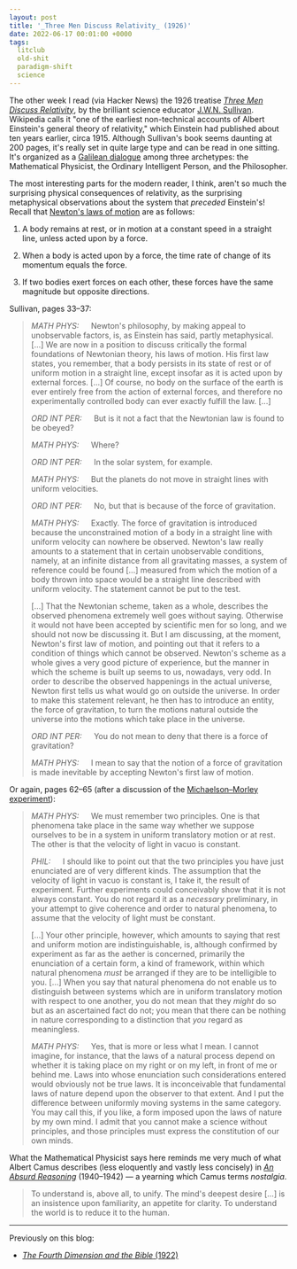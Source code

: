 ```yaml
---
layout: post
title: '_Three Men Discuss Relativity_ (1926)'
date: 2022-06-17 00:01:00 +0000
tags:
  litclub
  old-shit
  paradigm-shift
  science
---
```


The other week I read (via Hacker News) the 1926 treatise
[_Three Men Discuss Relativity_](https://archive.org/details/threemendiscussr00sull/),
by the brilliant science educator [J.W.N. Sullivan](https://en.wikipedia.org/wiki/J._W._N._Sullivan).
Wikipedia calls it "one of the earliest non-technical accounts of Albert Einstein's
general theory of relativity," which Einstein had published about ten years earlier,
circa 1915. Although Sullivan's book seems daunting at 200 pages,
it's really set in quite large type and can be read in one sitting.
It's organized as a [Galilean dialogue](https://en.wikipedia.org/wiki/Dialogue_Concerning_the_Two_Chief_World_Systems)
among three archetypes: the Mathematical Physicist, the Ordinary Intelligent Person, and
the Philosopher.

The most interesting parts for the modern reader, I think, aren't so much the surprising physical
consequences of relativity, as the surprising metaphysical observations about the
system that _preceded_ Einstein's! Recall that
[Newton's laws of motion](https://en.wikipedia.org/wiki/Newton%27s_laws_of_motion) are as follows:

1. A body remains at rest, or in motion at a constant speed in a straight line, unless acted upon by a force.

2. When a body is acted upon by a force, the time rate of change of its momentum equals the force.

3. If two bodies exert forces on each other, these forces have the same magnitude but opposite directions.

Sullivan, pages 33–37:

> _MATH PHYS:_ &emsp; Newton's philosophy, by making appeal to
> unobservable factors, is, as Einstein has said, partly metaphysical.
> [...] We are now in a position to discuss critically the formal foundations
> of Newtonian theory, his laws of motion.
> His first law states, you remember, that a body persists in its state of rest or
> of uniform motion in a straight line, except insofar as it is acted upon by external forces.
> [...] Of course, no body on the surface of the earth is ever entirely free from the action of
> external forces, and therefore no experimentally controlled body can ever exactly fulfill the law. [...]
>
> _ORD INT PER:_ &emsp; But is it not a fact that the Newtonian law is found to be obeyed?
>
> _MATH PHYS:_ &emsp; Where?
>
> _ORD INT PER:_ &emsp; In the solar system, for example.
>
> _MATH PHYS:_ &emsp; But the planets do not move in straight lines with uniform velocities.
>
> _ORD INT PER:_ &emsp; No, but that is because of the force of gravitation.
>
> _MATH PHYS:_ &emsp; Exactly. The force of gravitation is introduced because the unconstrained motion of
> a body in a straight line with uniform velocity can nowhere be observed. Newton's law really amounts
> to a statement that in certain unobservable conditions, namely, at an infinite distance from all
> gravitating masses, a system of reference could be found [...] measured from which the motion of
> a body thrown into space would be a straight line described with uniform velocity. The statement
> cannot be put to the test.
>
> [...] That the Newtonian scheme, taken as a whole, describes the observed phenomena extremely well
> goes without saying. Otherwise it would not have been accepted by scientific men for so long,
> and we should not now be discussing it. But I am discussing, at the moment, Newton's first law of motion,
> and pointing out that it refers to a condition of things which cannot be observed. Newton's scheme
> as a whole gives a very good picture of experience, but the manner in which the scheme is built up
> seems to us, nowadays, very odd. In order to describe the observed happenings in the actual universe,
> Newton first tells us what would go on outside the universe. In order to make this statement relevant,
> he then has to introduce an entity, the force of gravitation, to turn the motions natural outside the
> universe into the motions which take place in the universe.
>
> _ORD INT PER:_ &emsp; You do not mean to deny that there is a force of gravitation?
>
> _MATH PHYS:_ &emsp; I mean to say that the notion of a force of gravitation is made inevitable by accepting
> Newton's first law of motion.

Or again, pages 62–65 (after a discussion of the [Michaelson–Morley experiment](https://en.wikipedia.org/wiki/Michelson%E2%80%93Morley_experiment)):

> _MATH PHYS:_ &emsp; We must remember two principles. One is that phenomena take place in the same way
> whether we suppose ourselves to be in a system in uniform translatory motion or at rest.
> The other is that the velocity of light in vacuo is constant.
>
> _PHIL:_ &emsp; I should like to point out that the two principles you have just enunciated are of
> very different kinds. The assumption that the velocity of light in vacuo is constant is, I take it,
> the result of experiment. Further experiments could conceivably show that it is not always constant.
> You do not regard it as a _necessary_ preliminary, in your attempt to give coherence and order to
> natural phenomena, to assume that the velocity of light must be constant.
>
> [...] Your other principle, however, which amounts to saying that rest and uniform motion are
> indistinguishable, is, although confirmed by experiment as far as the aether is concerned,
> primarily the enunciation of a certain form, a kind of framework, within which natural phenomena
> _must_ be arranged if they are to be intelligible to you. [...] When you say that natural phenomena
> do not enable us to distinguish between systems which are in uniform translatory motion with respect
> to one another, you do not mean that they _might_ do so but as an ascertained fact do not; you mean
> that there can be nothing in nature corresponding to a distinction that _you_ regard as meaningless.
>
> _MATH PHYS:_ &emsp; Yes, that is more or less what I mean. I cannot imagine, for instance, that the
> laws of a natural process depend on whether it is taking place on my right or on my left, in front
> of me or behind me. Laws into whose enunciation such considerations entered would obviously not be
> true laws. It is inconceivable that fundamental laws of nature depend upon the observer to that extent.
> And I put the difference between uniformly moving systems in the same category. You may call this,
> if you like, a form imposed upon the laws of nature by my own mind. I admit that you cannot make a
> science without principles, and those principles must express the constitution of our own minds.

What the Mathematical Physicist says here reminds me very much of what Albert Camus describes
(less eloquently and vastly less concisely) in [_An Absurd Reasoning_](https://archive.org/details/mythofsisyphus0000unse/page/13/mode/1up)
(1940–1942) — a yearning which Camus terms _nostalgia_.

> To understand is, above all, to unify. The mind's deepest desire [...] is an insistence upon familiarity,
> an appetite for clarity. To understand the world is to reduce it to the human.

----

Previously on this blog:

* [_The Fourth Dimension and the Bible_ (1922)](/blog/2021/11/05/the-fourth-dimension/)
